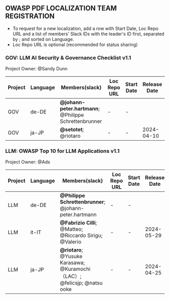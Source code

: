 ## OWASP PDF LOCALIZATION TEAM REGISTRATION

- To request for a new localization, add a row with Start Date, Loc Repo URL and a list of members' Slack IDs with the leader's ID first, separated by ; and sorted on Language.
- Loc Repo URL is optional (recommended for status sharing)


### GOV: LLM AI Security & Governance Checklist v1.1
Project Owner: @Sandy Dunn

|Project|Language|Members(slack)|Loc Repo URL|Start Date|Release Date  |
|-------|--------|--------------|------------|----------|--------------|
|GOV    |de-DE   |**@johann-peter.hartmann**; @Philippe Schrettenbrunner|-|-||
|GOV    |ja-JP   |**@setotet**; @riotaro|-|-|2024-04-10|


### LLM: OWASP Top 10 for LLM Applications v1.1
Project Owner: @Ads

|Project|Language|Members(slack)|Loc Repo URL|Start Date|Release Date  |
|-------|--------|--------------|------------|----------|--------------|
|LLM    |de-DE   |**@Philippe Schrettenbrunner**; @johann-peter.hartmann|-|-||
|LLM    |it-IT   |**@Fabrizio Cilli**; @Matteo; @Riccardo Sirigu; @Valerio |-|-|2024-05-29|
|LLM    |ja-JP   |**@riotaro**; @Yusuke Karasawa; @Kuramochi（LAC）; @felicsjp; @natsu ooke|-|-|2024-04-25|
